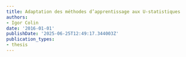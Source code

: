 ```yaml
---
title: Adaptation des méthodes d’apprentissage aux U-statistiques
authors:
- Igor Colin
date: '2016-01-01'
publishDate: '2025-06-25T12:49:17.344003Z'
publication_types:
- thesis
---
```

